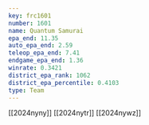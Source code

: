 ```yaml
---
key: frc1601
number: 1601
name: Quantum Samurai
epa_end: 11.35
auto_epa_end: 2.59
teleop_epa_end: 7.41
endgame_epa_end: 1.36
winrate: 0.3421
district_epa_rank: 1062
district_epa_percentile: 0.4103
type: Team
---
```

[[2024nyny]]
[[2024nytr]]
[[2024nywz]]
